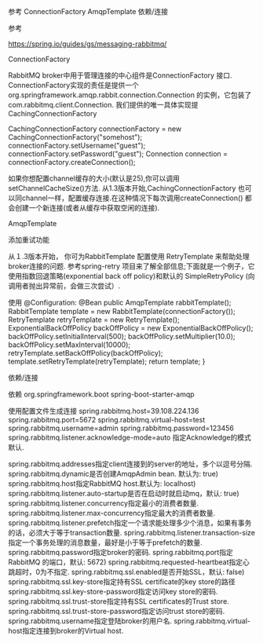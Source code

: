 
参考
ConnectionFactory
AmqpTemplate
依赖/连接

参考

https://spring.io/guides/gs/messaging-rabbitmq/



ConnectionFactory 

RabbitMQ broker中用于管理连接的中心组件是ConnectionFactory 接口. ConnectionFactory实现的责任是提供一个org.springframework.amqp.rabbit.connection.Connection 的实例，它包装了com.rabbitmq.client.Connection. 
我们提供的唯一具体实现提CachingConnectionFactory

CachingConnectionFactory connectionFactory = new CachingConnectionFactory("somehost");
connectionFactory.setUsername("guest");
connectionFactory.setPassword("guest");
Connection connection = connectionFactory.createConnection();

如果你想配置channel缓存的大小(默认是25),你可以调用setChannelCacheSize()方法.
从1.3版本开始,CachingConnectionFactory 也可以同channel一样，配置缓存连接.在这种情况下每次调用createConnection() 都会创建一个新连接(或者从缓存中获取空闲的连接).




AmqpTemplate


添加重试功能

从１.3版本开始， 你可为RabbitTemplate 配置使用 RetryTemplate 来帮助处理broker连接的问题. 参考spring-retry 项目来了解全部信息;下面就是一个例子，它使用指数回退策略(exponential back off policy)和默认的 SimpleRetryPolicy (向调用者抛出异常前，会做三次尝试）.

使用 @Configuration:
@Bean
public AmqpTemplate rabbitTemplate();
		RabbitTemplate template = new RabbitTemplate(connectionFactory());
		RetryTemplate retryTemplate = new RetryTemplate();
		ExponentialBackOffPolicy backOffPolicy = new ExponentialBackOffPolicy();
		backOffPolicy.setInitialInterval(500);
		backOffPolicy.setMultiplier(10.0);
		backOffPolicy.setMaxInterval(10000);
		retryTemplate.setBackOffPolicy(backOffPolicy);
		template.setRetryTemplate(retryTemplate);
		return template;
}




依赖/连接

依赖
<dependency>
	<groupId>org.springframework.boot</groupId>
	<artifactId>spring-boot-starter-amqp</artifactId>
</dependency>


使用配置文件生成连接
spring.rabbitmq.host=39.108.224.136
spring.rabbitmq.port=5672
spring.rabbitmq.virtual-host=test
spring.rabbitmq.username=admin
spring.rabbitmq.password=123456
spring.rabbitmq.listener.acknowledge-mode=auto   指定Acknowledge的模式默认.

spring.rabbitmq.addresses指定client连接到的server的地址，多个以逗号分隔.
spring.rabbitmq.dynamic是否创建AmqpAdmin bean. 默认为: true)
spring.rabbitmq.host指定RabbitMQ host.默认为: localhost)
spring.rabbitmq.listener.auto-startup是否在启动时就启动mq，默认: true)
spring.rabbitmq.listener.concurrency指定最小的消费者数量.
spring.rabbitmq.listener.max-concurrency指定最大的消费者数量.
spring.rabbitmq.listener.prefetch指定一个请求能处理多少个消息，如果有事务的话，必须大于等于transaction数量.
spring.rabbitmq.listener.transaction-size指定一个事务处理的消息数量，最好是小于等于prefetch的数量.
spring.rabbitmq.password指定broker的密码.
spring.rabbitmq.port指定RabbitMQ 的端口，默认: 5672)
spring.rabbitmq.requested-heartbeat指定心跳超时，0为不指定.
spring.rabbitmq.ssl.enabled是否开始SSL，默认: false)
spring.rabbitmq.ssl.key-store指定持有SSL certificate的key store的路径
spring.rabbitmq.ssl.key-store-password指定访问key store的密码.
spring.rabbitmq.ssl.trust-store指定持有SSL certificates的Trust store.
spring.rabbitmq.ssl.trust-store-password指定访问trust store的密码.
spring.rabbitmq.username指定登陆broker的用户名.
spring.rabbitmq.virtual-host指定连接到broker的Virtual host.







